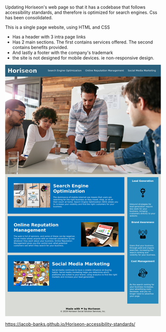 Updating Horiseon's web page so that it has a codebase that follows accessibility standards, and therefore is optimized for search engines. Css has been consolidated.

This is a single page website, using HTML and CSS

- Has a header with 3 intra page links
- Has 2 main sections. The first contains services offered. The second contains benefits provided.
- And lastly a footer with the company's trademark
- the site is not designed for mobile devices. ie non-responsive design.

![screenshot](/assets/images/screenshot2.png)

https://jacob-banks.github.io/Horiseon-accessibility-standards/
